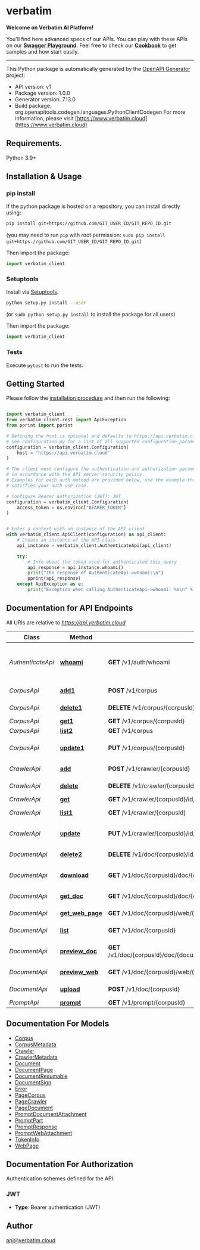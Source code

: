 # verbatim
**Welcome on Verbatim AI Platform!**

You'll find here advanced specs of our APIs. You can play with these APIs on our **[Swagger Playground](https://www.verbatim.cloud/api-docs/swagger)**. Feel free to check our **[Cookbook](https://www.verbatim.cloud/cookbook)** to get samples and how start easily.

_____

This Python package is automatically generated by the [OpenAPI Generator](https://openapi-generator.tech) project:

- API version: v1
- Package version: 1.0.0
- Generator version: 7.13.0
- Build package: org.openapitools.codegen.languages.PythonClientCodegen
For more information, please visit [https://www.verbatim.cloud](https://www.verbatim.cloud)

## Requirements.

Python 3.9+

## Installation & Usage
### pip install

If the python package is hosted on a repository, you can install directly using:

```sh
pip install git+https://github.com/GIT_USER_ID/GIT_REPO_ID.git
```
(you may need to run `pip` with root permission: `sudo pip install git+https://github.com/GIT_USER_ID/GIT_REPO_ID.git`)

Then import the package:
```python
import verbatim_client
```

### Setuptools

Install via [Setuptools](http://pypi.python.org/pypi/setuptools).

```sh
python setup.py install --user
```
(or `sudo python setup.py install` to install the package for all users)

Then import the package:
```python
import verbatim_client
```

### Tests

Execute `pytest` to run the tests.

## Getting Started

Please follow the [installation procedure](#installation--usage) and then run the following:

```python

import verbatim_client
from verbatim_client.rest import ApiException
from pprint import pprint

# Defining the host is optional and defaults to https://api.verbatim.cloud
# See configuration.py for a list of all supported configuration parameters.
configuration = verbatim_client.Configuration(
    host = "https://api.verbatim.cloud"
)

# The client must configure the authentication and authorization parameters
# in accordance with the API server security policy.
# Examples for each auth method are provided below, use the example that
# satisfies your auth use case.

# Configure Bearer authorization (JWT): JWT
configuration = verbatim_client.Configuration(
    access_token = os.environ["BEARER_TOKEN"]
)


# Enter a context with an instance of the API client
with verbatim_client.ApiClient(configuration) as api_client:
    # Create an instance of the API class
    api_instance = verbatim_client.AuthenticateApi(api_client)

    try:
        # Info about the token used for authenticated this query
        api_response = api_instance.whoami()
        print("The response of AuthenticateApi->whoami:\n")
        pprint(api_response)
    except ApiException as e:
        print("Exception when calling AuthenticateApi->whoami: %s\n" % e)

```

## Documentation for API Endpoints

All URIs are relative to *https://api.verbatim.cloud*

Class | Method | HTTP request | Description
------------ | ------------- | ------------- | -------------
*AuthenticateApi* | [**whoami**](docs/AuthenticateApi.md#whoami) | **GET** /v1/auth/whoami | Info about the token used for authenticated this query
*CorpusApi* | [**add1**](docs/CorpusApi.md#add1) | **POST** /v1/corpus | Create a new corpus
*CorpusApi* | [**delete1**](docs/CorpusApi.md#delete1) | **DELETE** /v1/corpus/{corpusId} | Delete a Corpus
*CorpusApi* | [**get1**](docs/CorpusApi.md#get1) | **GET** /v1/corpus/{corpusId} | Get a Corpus
*CorpusApi* | [**list2**](docs/CorpusApi.md#list2) | **GET** /v1/corpus | List corpus
*CorpusApi* | [**update1**](docs/CorpusApi.md#update1) | **PUT** /v1/corpus/{corpusId} | Update metadata of a Corpus
*CrawlerApi* | [**add**](docs/CrawlerApi.md#add) | **POST** /v1/crawler/{corpusId} | Create a new crawler
*CrawlerApi* | [**delete**](docs/CrawlerApi.md#delete) | **DELETE** /v1/crawler/{corpusId}/id/{crawlerId} | Delete a crawler
*CrawlerApi* | [**get**](docs/CrawlerApi.md#get) | **GET** /v1/crawler/{corpusId}/id/{crawlerId} | Get a crawler
*CrawlerApi* | [**list1**](docs/CrawlerApi.md#list1) | **GET** /v1/crawler/{corpusId} | List the crawler
*CrawlerApi* | [**update**](docs/CrawlerApi.md#update) | **PUT** /v1/crawler/{corpusId}/id/{crawlerId} | Update metadata of a Crawler
*DocumentApi* | [**delete2**](docs/DocumentApi.md#delete2) | **DELETE** /v1/doc/{corpusId}/id/{documentId} | Delete a document
*DocumentApi* | [**download**](docs/DocumentApi.md#download) | **GET** /v1/doc/{corpusId}/doc/{documentId}/download | Get the download link
*DocumentApi* | [**get_doc**](docs/DocumentApi.md#get_doc) | **GET** /v1/doc/{corpusId}/doc/{documentId} | Get a document
*DocumentApi* | [**get_web_page**](docs/DocumentApi.md#get_web_page) | **GET** /v1/doc/{corpusId}/web/{documentId} | Get a WebPage
*DocumentApi* | [**list**](docs/DocumentApi.md#list) | **GET** /v1/doc/{corpusId} | List documents
*DocumentApi* | [**preview_doc**](docs/DocumentApi.md#preview_doc) | **GET** /v1/doc/{corpusId}/doc/{documentId}/page/{pageIndex}/preview/{previewSize} | Preview a document image
*DocumentApi* | [**preview_web**](docs/DocumentApi.md#preview_web) | **GET** /v1/doc/{corpusId}/web/{documentId}/preview/{previewSize} | Preview a web page
*DocumentApi* | [**upload**](docs/DocumentApi.md#upload) | **POST** /v1/doc/{corpusId} | Upload a document
*PromptApi* | [**prompt**](docs/PromptApi.md#prompt) | **GET** /v1/prompt/{corpusId} | Run a prompt


## Documentation For Models

 - [Corpus](docs/Corpus.md)
 - [CorpusMetadata](docs/CorpusMetadata.md)
 - [Crawler](docs/Crawler.md)
 - [CrawlerMetadata](docs/CrawlerMetadata.md)
 - [Document](docs/Document.md)
 - [DocumentPage](docs/DocumentPage.md)
 - [DocumentResumable](docs/DocumentResumable.md)
 - [DocumentSign](docs/DocumentSign.md)
 - [Error](docs/Error.md)
 - [PageCorpus](docs/PageCorpus.md)
 - [PageCrawler](docs/PageCrawler.md)
 - [PageDocument](docs/PageDocument.md)
 - [PromptDocumentAttachment](docs/PromptDocumentAttachment.md)
 - [PromptPart](docs/PromptPart.md)
 - [PromptResponse](docs/PromptResponse.md)
 - [PromptWebAttachment](docs/PromptWebAttachment.md)
 - [TokenInfo](docs/TokenInfo.md)
 - [WebPage](docs/WebPage.md)


<a id="documentation-for-authorization"></a>
## Documentation For Authorization


Authentication schemes defined for the API:
<a id="JWT"></a>
### JWT

- **Type**: Bearer authentication (JWT)


## Author

api@verbatim.cloud


